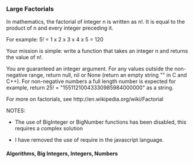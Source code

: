 ### Large Factorials

<p> In mathematics, the factorial of integer n is written as n!. It is equal to the product of n and every integer preceding it. 

<p> For example: 5! = 1 x 2 x 3 x 4 x 5 = 120

<p> Your mission is simple: write a function that takes an integer n and returns the value of n!.

<p> You are guaranteed an integer argument. For any values outside the non-negative range, return null, nil or None (return an empty string "" in C and C++). For non-negative numbers a full length number is expected for example, return 25! = "15511210043330985984000000" as a string.

<p> For more on factorials, see http://en.wikipedia.org/wiki/Factorial

<p> NOTES:

-    The use of BigInteger or BigNumber functions has been disabled, this requires a complex solution

-    I have removed the use of require in the javascript language.

#### Algorithms, Big Integers, Integers, Numbers
